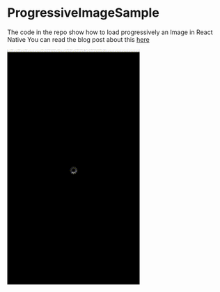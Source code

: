 # ProgressiveImageSample
The code in the repo show how to load progressively an Image in React Native
You can read the blog post about this [here](https://blog.dwastudio.fr/progressive-image-avec-react-native/)

![preview](https://github.com/DWA-Studio/ProgressiveImageSample/blob/master/ProgressiveImageReactNative.gif)
